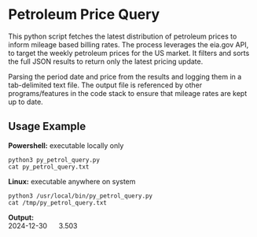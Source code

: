 # Petroleum Price Query
This python script fetches the latest distribution of petroleum prices to inform mileage based billing rates. The process leverages the eia.gov API, to target the weekly petroleum prices for the US market. It filters and sorts the full JSON results to return only the latest pricing update.

Parsing the period date and price from the results and logging them in a tab-delimited text file. The output file is referenced by other programs/features in the code stack to ensure that mileage rates are kept up to date.

## Usage Example
**Powershell:** executable locally only<br>
```
python3 py_petrol_query.py
cat py_petrol_query.txt
```
**Linux:** executable anywhere on system<br>
```
python3 /usr/local/bin/py_petrol_query.py
cat /tmp/py_petrol_query.txt
```
**Output:**<br>
2024-12-30 &nbsp;&nbsp;&nbsp;&nbsp; 3.503